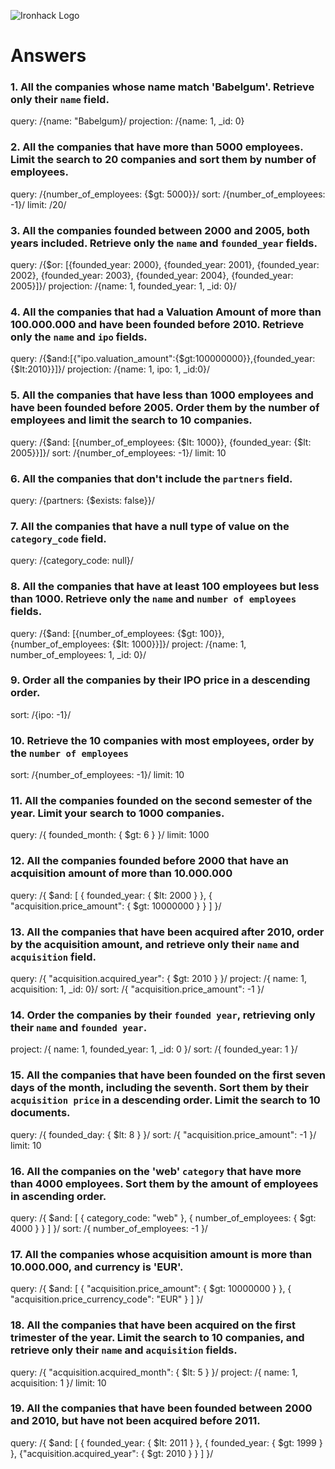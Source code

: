 ![Ironhack Logo](https://i.imgur.com/1QgrNNw.png)

# Answers

### 1. All the companies whose name match 'Babelgum'. Retrieve only their `name` field.

query: /{name: "Babelgum}/
projection: /{name: 1, \_id: 0}

### 2. All the companies that have more than 5000 employees. Limit the search to 20 companies and sort them by **number of employees**.

query: /{number_of_employees: {$gt: 5000}}/
sort: /{number_of_employees: -1}/
limit: /20/

### 3. All the companies founded between 2000 and 2005, both years included. Retrieve only the `name` and `founded_year` fields.

query: /{$or: [{founded_year: 2000}, {founded_year: 2001}, {founded_year: 2002}, {founded_year: 2003}, {founded_year: 2004}, {founded_year: 2005}]}/
projection: /{name: 1, founded_year: 1, \_id: 0}/

### 4. All the companies that had a Valuation Amount of more than 100.000.000 and have been founded before 2010. Retrieve only the `name` and `ipo` fields.

query: /{$and:[{"ipo.valuation_amount":{$gt:100000000}},{founded_year:{$lt:2010}}]}/
projection: /{name: 1, ipo: 1, \_id:0}/

### 5. All the companies that have less than 1000 employees and have been founded before 2005. Order them by the number of employees and limit the search to 10 companies.

query: /{$and: [{number_of_employees: {$lt: 1000}}, {founded_year: {$lt: 2005}}]}/
sort: /{number_of_employees: -1}/
limit: 10

### 6. All the companies that don't include the `partners` field.

query: /{partners: {$exists: false}}/

### 7. All the companies that have a null type of value on the `category_code` field.

query: /{category_code: null}/

### 8. All the companies that have at least 100 employees but less than 1000. Retrieve only the `name` and `number of employees` fields.

query: /{$and: [{number_of_employees: {$gt: 100}}, {number_of_employees: {$lt: 1000}}]}/
project: /{name: 1, number_of_employees: 1, \_id: 0}/

### 9. Order all the companies by their IPO price in a descending order.

sort: /{ipo: -1}/

### 10. Retrieve the 10 companies with most employees, order by the `number of employees`

sort: /{number_of_employees: -1}/
limit: 10

### 11. All the companies founded on the second semester of the year. Limit your search to 1000 companies.

query: /{ founded_month: { $gt: 6 } }/
limit: 1000

### 12. All the companies founded before 2000 that have an acquisition amount of more than 10.000.000

query: /{ $and: [ { founded_year: { $lt: 2000 } }, { "acquisition.price_amount": { $gt: 10000000 } } ] }/

### 13. All the companies that have been acquired after 2010, order by the acquisition amount, and retrieve only their `name` and `acquisition` field.

query: /{ "acquisition.acquired_year": { $gt: 2010 } }/
project: /{ name: 1, acquisition: 1, \_id: 0}/
sort: /{ "acquisition.price_amount": -1 }/

### 14. Order the companies by their `founded year`, retrieving only their `name` and `founded year`.

project: /{ name: 1, founded_year: 1, \_id: 0 }/
sort: /{ founded_year: 1 }/

### 15. All the companies that have been founded on the first seven days of the month, including the seventh. Sort them by their `acquisition price` in a descending order. Limit the search to 10 documents.

query: /{ founded_day: { $lt: 8 } }/
sort: /{ "acquisition.price_amount": -1 }/
limit: 10

### 16. All the companies on the 'web' `category` that have more than 4000 employees. Sort them by the amount of employees in ascending order.

query: /{ $and: [ { category_code: "web" }, { number_of_employees: { $gt: 4000 } } ] }/
sort: /{ number_of_employees: -1 }/

### 17. All the companies whose acquisition amount is more than 10.000.000, and currency is 'EUR'.

query: /{ $and: [ { "acquisition.price_amount": { $gt: 10000000 } }, { "acquisition.price_currency_code": "EUR" } ] }/

### 18. All the companies that have been acquired on the first trimester of the year. Limit the search to 10 companies, and retrieve only their `name` and `acquisition` fields.

query: /{ "acquisition.acquired_month": { $lt: 5 } }/
project: /{ name: 1, acquisition: 1 }/
limit: 10

### 19. All the companies that have been founded between 2000 and 2010, but have not been acquired before 2011.

query: /{ $and: [ { founded_year: { $lt: 2011 } }, { founded_year: { $gt: 1999 } }, {"acquisition.acquired_year": { $gt: 2010 } } ] }/
